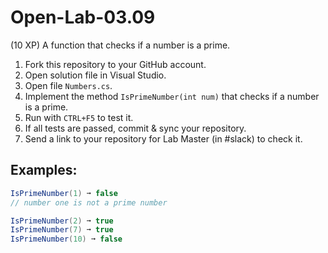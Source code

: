 # Open-Lab-03.09
(10 XP) A function that checks if a number is a prime.

1. Fork this repository to your GitHub account.
2. Open solution file in Visual Studio.
3. Open file `Numbers.cs`.
4. Implement the method `IsPrimeNumber(int num)` that checks if a number is a prime.
5. Run with `CTRL+F5` to test it.
6. If all tests are passed, commit & sync your repository.
7. Send a link to your repository for Lab Master (in #slack) to check it.

## Examples: 
```C#
IsPrimeNumber(1) ➞ false
// number one is not a prime number

IsPrimeNumber(2) ➞ true
IsPrimeNumber(7) ➞ true
IsPrimeNumber(10) ➞ false
```

